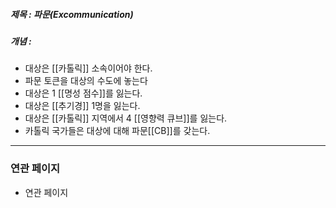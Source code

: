 ##### 제목 : 파문(Excommunication)
##### 개념 : 
- 대상은 [[카톨릭]] 소속이어야 한다.
- 파문 토큰을 대상의 수도에 놓는다
- 대상은 1 [[명성 점수]]를 잃는다.
- 대상은 [[추기경]] 1명을 잃는다.
- 대상은 [[카톨릭]] 지역에서 4 [[영향력 큐브]]를 잃는다.
- 카톨릭 국가들은 대상에 대해 파문[[CB]]를 갖는다. 

--- 

### 연관 페이지
- 연관 페이지
